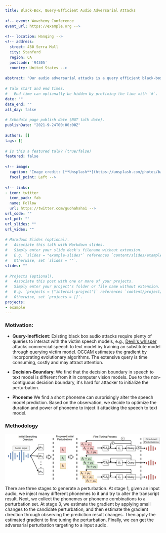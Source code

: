 ```yaml
---
title: Black-Box, Query-Efficient Audio Adversarial Attacks

<!-- event: Wowchemy Conference
event_url: https://example.org -->

<!-- location: Hanqing -->
<!-- address:
  street: 450 Serra Mall
  city: Stanford
  region: CA
  postcode: '94305'
  country: United States -->

abstract: "Our audio adversarial attacks is a query efficient black-box attack towards voice assistants. Existing black-box adversarial attacks on voice assistants either apply substitution models or leverage the intermediate model output to estimate the gradients for crafting adversarial audio samples. However, these attack approaches require a significant amount of queries with a lengthy training stage. Our attack leverages the decision-based attack to produce effective adversarial audios, and reduces the number of queries by optimizing the gradient estimation. In the experiments, we perform our attack against 4 different speech-to-text APIs under 3 real-world scenarios to demonstrate the real-time attack impact. The results also show that our attack is practical and robust in attacking 5 popular commercial voice controllable devices over the air. The benchmark result shows we can generate adversarial examples and launch the attack in a couple of minutes. We improve the query efficiency and reduce the cost of a successful untargeted and targeted adversarial attack by 93.1% and 65.5% compared with the state-of-the-art black-box attacks, using only∼300 and∼1,500 queries, respectively."

# Talk start and end times.
#   End time can optionally be hidden by prefixing the line with `#`.
date: ""
date_end: ""
all_day: false

# Schedule page publish date (NOT talk date).
publishDate: "2021-9-24T00:00:00Z"

authors: []
tags: []

# Is this a featured talk? (true/false)
featured: false

<!-- image:
  caption: 'Image credit: [**Unsplash**](https://unsplash.com/photos/bzdhc5b3Bxs)'
  focal_point: Left -->

<!-- links:
- icon: twitter
  icon_pack: fab
  name: Follow
  url: https://twitter.com/guohahaha1 -->
url_code: ""
url_pdf: ""
url_slides: ""
url_video: ""

# Markdown Slides (optional).
#   Associate this talk with Markdown slides.
#   Simply enter your slide deck's filename without extension.
#   E.g. `slides = "example-slides"` references `content/slides/example-slides.md`.
#   Otherwise, set `slides = ""`.
slides: ""

# Projects (optional).
#   Associate this post with one or more of your projects.
#   Simply enter your project's folder or file name without extension.
#   E.g. `projects = ["internal-project"]` references `content/project/deep-learning/index.md`.
#   Otherwise, set `projects = []`.
projects:
- example
---
```


### **Motivation**:

- **Query-Inefficient**: Existing black box audio attacks require plenty of queries to interact with the victim speech models, e.g., [Devil's whisper](https://www.usenix.org/system/files/sec20summer_chen-yuxuan_prepub.pdf) attacks commercial speech to text model by training an substitute model through querying victim model. [OCCAM](https://arxiv.org/pdf/2110.09714.pdf) estimates the gradient by incorporating evolutionary algorithms. The extensive query is time consuming, costly and may attract attention.

- **Decision-Boundary**: We find that the decision boundary in speech to text model is different from it in computer vision models. Due to the non-contiguous decision boundary, it's hard for attacker to initialize the perturbation.

- **Phoneme** We find a short phoneme can surprisingly alter the speech model prediction. Based on the observation, we decide to optimize the duration and power of phoneme to inject it attacking the speech to text model.

### **Methodology**
![method](method.JPG) There are three stages to generate a perturbation. At stage 1, given an input audio, we inject many different phonemes to it and try to alter the transcript result. Next, we collect the phonemes or phoneme combinations to a perturbation set. At stage 3, we estimate the gradient by applying small changes to the candidate perturbation, and then estimate the gradient direction through observing the prediction result changes. Then apply the estimated gradient to fine tuning the perturbation. Finally, we can get the adversarial perturbation targeting to a input audio.

<!-- ### **Demo**
<div>
<table>
<tr>
	<td>Bob and Alice talk simultaneously</td>
	<td>Only Alice's voice is kept</td>
</tr>
<tr>
	<td><audio controls>
		  <source src="./assets/joint.wav" type="audio/wav">
		  Your browser does not support the <code>audio</code> element.
		</audio></td>
	<td><audio controls>
		  <source src="./assets/joint-focus.wav" type="audio/wav">
		  Your browser does not support the <code>audio</code> element.
		</audio></td>
</tr>
</table>
</div> -->
